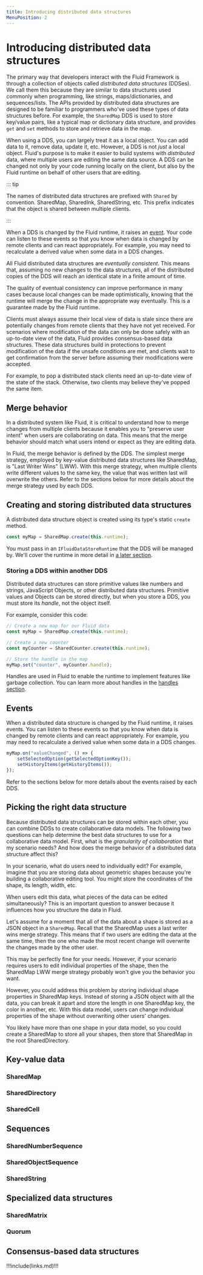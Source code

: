```yaml
---
title: Introducing distributed data structures
MenuPosition: 2
---
```


# Introducing distributed data structures

The primary way that developers interact with the Fluid Framework is through a collection of objects called _distributed
data structures_ (DDSes). We call them this because they are similar to data structures used commonly when programming, like
strings, maps/dictionaries, and sequences/lists. The APIs provided by distributed data structures are designed to be
familiar to programmers who've used these types of data structures before. For example, the `SharedMap` DDS is used to
store key/value pairs, like a typical map or dictionary data structure, and provides `get` and `set` methods to store
and retrieve data in the map.

When using a DDS, you can largely treat it as a local object. You can add data to it, remove data, update it, etc.
However, a DDS is not _just_ a local object. Fluid's purpose is to make it easier to build systems with _distributed_
data, where multiple users are editing the same data source. A DDS can be changed not only by your code running locally
on the client, but also by the Fluid runtime on behalf of other users that are editing.

::: tip

The names of distributed data structures are prefixed with `Shared` by convention. SharedMap, SharedInk, SharedString,
etc. This prefix indicates that the object is shared between multiple clients.

:::

When a DDS is changed by the Fluid runtime, it raises an [event](#events). Your code can listen to these events so that you
know when data is changed by remote clients and can react appropriately. For example, you may need to recalculate a
derived value when some data in a DDS changes.

All Fluid distributed data structures are _eventually consistent_. This means that, assuming no new changes to the data
structures, all of the distributed copies of the DDS will reach an identical state in a finite amount of time.

The quality of eventual consistency can improve performance in many cases because local changes can be made
optimistically, knowing that the runtime will merge the change in the appropriate way eventually. This is a guarantee
made by the Fluid runtime.

Clients must always assume their local view of data is stale since there are potentially changes from remote clients
that they have not yet received. For scenarios where modification of the data can only be done safely with an up-to-date
view of the data, Fluid provides consensus-based data structures. These data structures build in protections to prevent modification
of the data if the unsafe conditions are met, and clients wait to get confirmation from the server before assuming their
modifications were accepted.

For example, to pop a distributed stack clients need an up-to-date view of the state of the stack. Otherwise, two
clients may believe they've popped the same item.

## Merge behavior

In a distributed system like Fluid, it is critical to understand how to merge changes from multiple clients because it
enables you to "preserve user intent" when users are collaborating on data. This means that the merge behavior should
match what users intend or expect as they are editing data.

In Fluid, the merge behavior is defined by the DDS. The simplest merge strategy, employed by key-value distributed data
structures like SharedMap, is "Last Writer Wins" (LWW). With this merge strategy, when multiple clients write different
values to the same key, the value that was written last will overwrite the others. Refer to the sections below for more
details about the merge strategy used by each DDS.


## Creating and storing distributed data structures

A distributed data structure object is created using its type's static `create` method.

```typescript
const myMap = SharedMap.create(this.runtime);
```

You must pass in an `IFluidDataStoreRuntime` that the DDS will be managed by. We'll cover the runtime in more detail in
[a later section](./interfaces-aqueduct.md).


### Storing a DDS within another DDS

Distributed data structures can store primitive values like numbers and strings, JavaScript Objects, or other
distributed data structures. Primitive values and Objects can be stored directly, but when you store a DDS, you must
store its _handle_, not the object itself.

For example, consider this code:

```ts
// Create a new map for our Fluid data
const myMap = SharedMap.create(this.runtime);

// Create a new counter
const myCounter = SharedCounter.create(this.runtime);

// Store the handle in the map
myMap.set("counter", myCounter.handle);
```

Handles are used in Fluid to enable the runtime to implement features like garbage collection. You can learn more about
handles in the [handles section](../advanced/handles.md).


## Events

When a distributed data structure is changed by the Fluid runtime, it raises events. You can listen to these events so
that you know when data is changed by remote clients and can react appropriately. For example, you may need to
recalculate a derived value when some data in a DDS changes.

```ts
myMap.on("valueChanged", () => {
    setSelectedOption(getSelectedOptionKey());
    setHistoryItems(getHistoryItems());
});
```

Refer to the sections below for more details about the events raised by each DDS.


## Picking the right data structure

Because distributed data structures can be stored within each other, you can combine DDSs to create collaborative data
models. The following two questions can help determine the best data structures to use for a collaborative data model.
First, what is the _granularity of collaboration_ that my scenario needs? And how does the merge behavior of a
distributed data structure affect this?

In your scenario, what do users need to individually edit? For example, imagine that you are storing data about
geometric shapes because you're building a collaborative editing tool. You might store the coordinates of the shape, its
length, width, etc.

When users edit this data, what pieces of the data can be edited simultaneously? This is an important question to answer
because it influences how you structure the data in Fluid.

Let's assume for a moment that all of the data about a shape is stored as a JSON object in a `SharedMap`. Recall that
the SharedMap uses a last writer wins merge strategy. This means that if two users are editing the data at the same
time, then the one who made the most recent change will overwrite the changes made by the other user.

This may be perfectly fine for your needs. However, if your scenario requires users to edit individual properties of the
shape, then the SharedMap LWW merge strategy probably won't give you the behavior you want.

However, you could address this problem by storing individual shape properties in SharedMap keys. Instead of storing a
JSON object with all the data, you can break it apart and store the length in one SharedMap key, the color in another,
etc. With this data model, users can change individual properties of the shape without overwriting other users' changes.

You likely have more than one shape in your data model, so you could create a SharedMap to store all your shapes, then
store that SharedMap in the root SharedDirectory.


## Key-value data

### SharedMap

### SharedDirectory

### SharedCell

## Sequences

### SharedNumberSequence

### SharedObjectSequence

### SharedString

## Specialized data structures

### SharedMatrix

### Quorum

## Consensus-based data structures


!!!include(links.md)!!!
